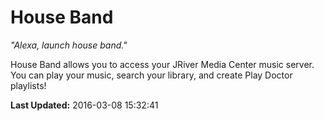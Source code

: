 # House Band
*"Alexa, launch house band."*

House Band allows you to access your JRiver Media Center music server. You can play your music, search your library, and create Play Doctor playlists!

**Last Updated:** 2016-03-08 15:32:41